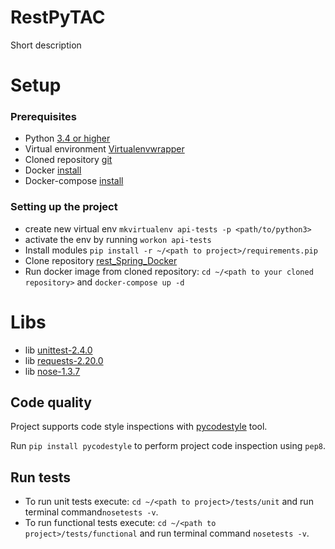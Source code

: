 # RestPyTAC
Short description

# Setup
### Prerequisites 
- Python [3.4 or higher](https://www.python.org/downloads/)
- Virtual environment [Virtualenvwrapper](https://virtualenvwrapper.readthedocs.io/en/latest/)
- Cloned repository [git](https://github.com/Social-projects-Rivne/RestPyTAC)
- Docker [install](https://docs.docker.com/install/)
- Docker-compose [install](https://docs.docker.com/compose/install/)

### Setting up the project
- create new virtual env `mkvirtualenv api-tests -p <path/to/python3>`
- activate the env by running `workon api-tests`
- Install modules `pip install -r ~/<path to project>/requirements.pip`
- Clone repository [rest_Spring_Docker](https://github.com/momel/rest_Spring_Docker)  
- Run docker image from cloned repository: `cd ~/<path to your cloned repository>` and `docker-compose up -d`

# Libs
- lib [unittest-2.4.0](https://docs.python.org/3/library/unittest.html?highlight=unittest#module-unittest)
- lib [requests-2.20.0](http://docs.python-requests.org/en/master/)
- lib [nose-1.3.7](https://nose.readthedocs.io/en/latest/index.html)

## Code quality
Project supports code style inspections with [pycodestyle]() tool.

Run `pip install pycodestyle` to perform project code inspection using `pep8`.
 
## Run tests
- To run unit tests execute: `cd ~/<path to project>/tests/unit` and run terminal command`nosetests -v`.
- To run functional tests execute: `cd ~/<path to project>/tests/functional` and run terminal command `nosetests -v`.